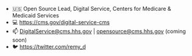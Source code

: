 - 🇺🇸 Open Source Lead, Digital Service, Centers for Medicare & Medicaid Services
- 💻 https://cms.gov/digital-service-cms
- 📫 DigitalService@cms.hhs.gov | opensource@cms.hhs.gov (coming soon)
- 🐦 https://twitter.com/remy_d

<!---
decause-gov/decause-gov is a ✨ special ✨ repository because its `README.md` (this file) appears on your GitHub profile.
You can click the Preview link to take a look at your changes.
--->
